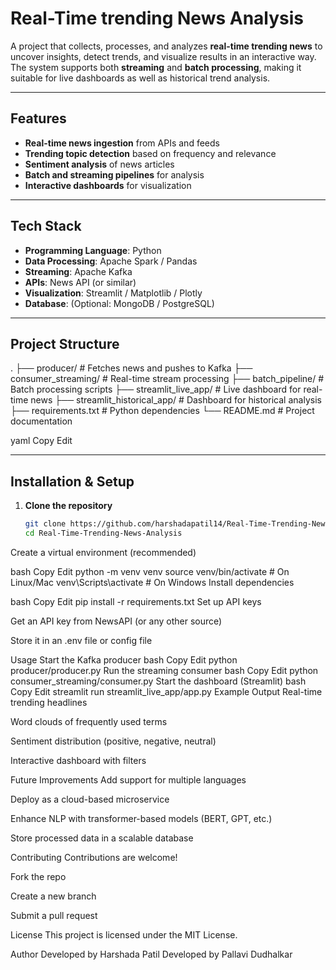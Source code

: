
# Real-Time trending News Analysis


A project that collects, processes, and analyzes **real-time trending news** to uncover insights, detect trends, and visualize results in an interactive way.  
The system supports both **streaming** and **batch processing**, making it suitable for live dashboards as well as historical trend analysis.

---

## Features
-  **Real-time news ingestion** from APIs and feeds  
-  **Trending topic detection** based on frequency and relevance  
-  **Sentiment analysis** of news articles  
-  **Batch and streaming pipelines** for analysis  
-  **Interactive dashboards** for visualization  

---

## Tech Stack
- **Programming Language**: Python  
- **Data Processing**: Apache Spark / Pandas  
- **Streaming**: Apache Kafka  
- **APIs**: News API (or similar)  
- **Visualization**: Streamlit / Matplotlib / Plotly  
- **Database**: (Optional: MongoDB / PostgreSQL)  

---

## Project Structure
.
├── producer/ # Fetches news and pushes to Kafka
├── consumer_streaming/ # Real-time stream processing
├── batch_pipeline/ # Batch processing scripts
├── streamlit_live_app/ # Live dashboard for real-time news
├── streamlit_historical_app/ # Dashboard for historical analysis
├── requirements.txt # Python dependencies
└── README.md # Project documentation

yaml
Copy
Edit

---

## Installation & Setup

1. **Clone the repository**
   ```bash
   git clone https://github.com/harshadapatil14/Real-Time-Trending-News-Analysis.git
   cd Real-Time-Trending-News-Analysis
Create a virtual environment (recommended)

bash
Copy
Edit
python -m venv venv
source venv/bin/activate   # On Linux/Mac
venv\Scripts\activate      # On Windows
Install dependencies

bash
Copy
Edit
pip install -r requirements.txt
Set up API keys

Get an API key from NewsAPI (or any other source)

Store it in an .env file or config file

Usage
Start the Kafka producer
bash
Copy
Edit
python producer/producer.py
Run the streaming consumer
bash
Copy
Edit
python consumer_streaming/consumer.py
Start the dashboard (Streamlit)
bash
Copy
Edit
streamlit run streamlit_live_app/app.py
Example Output
Real-time trending headlines

Word clouds of frequently used terms

Sentiment distribution (positive, negative, neutral)

Interactive dashboard with filters

Future Improvements
Add support for multiple languages

Deploy as a cloud-based microservice

Enhance NLP with transformer-based models (BERT, GPT, etc.)

Store processed data in a scalable database

Contributing
Contributions are welcome!

Fork the repo

Create a new branch

Submit a pull request

License
This project is licensed under the MIT License.

Author
Developed by Harshada Patil
Developed by Pallavi Dudhalkar

